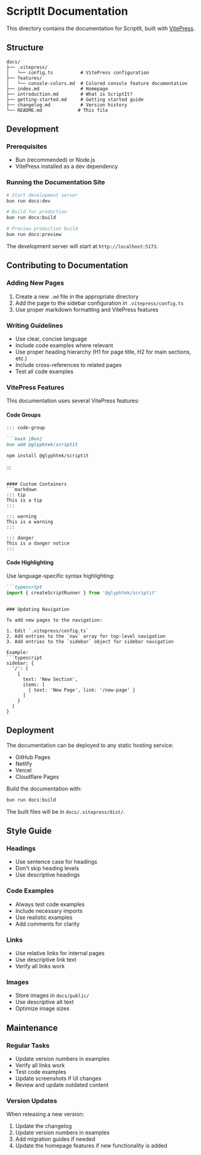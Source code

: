 # ScriptIt Documentation

This directory contains the documentation for ScriptIt, built with [VitePress](https://vitepress.dev/).

## Structure

```
docs/
├── .vitepress/
│   └── config.ts          # VitePress configuration
├── features/
│   └── console-colors.md  # Colored console feature documentation
├── index.md               # Homepage
├── introduction.md        # What is ScriptIt?
├── getting-started.md     # Getting started guide
├── changelog.md           # Version history
└── README.md             # This file
```

## Development

### Prerequisites

- Bun (recommended) or Node.js
- VitePress installed as a dev dependency

### Running the Documentation Site

```bash
# Start development server
bun run docs:dev

# Build for production
bun run docs:build

# Preview production build
bun run docs:preview
```

The development server will start at `http://localhost:5173`.

## Contributing to Documentation

### Adding New Pages

1. Create a new `.md` file in the appropriate directory
2. Add the page to the sidebar configuration in `.vitepress/config.ts`
3. Use proper markdown formatting and VitePress features

### Writing Guidelines

- Use clear, concise language
- Include code examples where relevant
- Use proper heading hierarchy (H1 for page title, H2 for main sections, etc.)
- Include cross-references to related pages
- Test all code examples

### VitePress Features

This documentation uses several VitePress features:

#### Code Groups
```markdown
::: code-group

```bash [Bun]
bun add @glyphtek/scriptit
```

```bash [npm]
npm install @glyphtek/scriptit
```

:::
```

#### Custom Containers
```markdown
::: tip
This is a tip
:::

::: warning
This is a warning
:::

::: danger
This is a danger notice
:::
```

#### Code Highlighting
Use language-specific syntax highlighting:

```markdown
```typescript
import { createScriptRunner } from '@glyphtek/scriptit'
```
```

### Updating Navigation

To add new pages to the navigation:

1. Edit `.vitepress/config.ts`
2. Add entries to the `nav` array for top-level navigation
3. Add entries to the `sidebar` object for sidebar navigation

Example:
```typescript
sidebar: {
  '/': [
    {
      text: 'New Section',
      items: [
        { text: 'New Page', link: '/new-page' }
      ]
    }
  ]
}
```

## Deployment

The documentation can be deployed to any static hosting service:

- GitHub Pages
- Netlify
- Vercel
- Cloudflare Pages

Build the documentation with:
```bash
bun run docs:build
```

The built files will be in `docs/.vitepress/dist/`.

## Style Guide

### Headings
- Use sentence case for headings
- Don't skip heading levels
- Use descriptive headings

### Code Examples
- Always test code examples
- Include necessary imports
- Use realistic examples
- Add comments for clarity

### Links
- Use relative links for internal pages
- Use descriptive link text
- Verify all links work

### Images
- Store images in `docs/public/`
- Use descriptive alt text
- Optimize image sizes

## Maintenance

### Regular Tasks
- Update version numbers in examples
- Verify all links work
- Test code examples
- Update screenshots if UI changes
- Review and update outdated content

### Version Updates
When releasing a new version:
1. Update the changelog
2. Update version numbers in examples
3. Add migration guides if needed
4. Update the homepage features if new functionality is added 